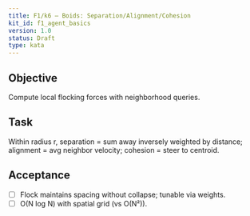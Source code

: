 ```yaml
---
title: F1/k6 — Boids: Separation/Alignment/Cohesion
kit_id: f1_agent_basics
version: 1.0
status: Draft
type: kata
---
```

## Objective
Compute local flocking forces with neighborhood queries.
## Task
Within radius r, separation = sum away inversely weighted by distance; alignment = avg neighbor velocity; cohesion = steer to centroid.
## Acceptance
- [ ] Flock maintains spacing without collapse; tunable via weights.
- [ ] O(N log N) with spatial grid (vs O(N²)).